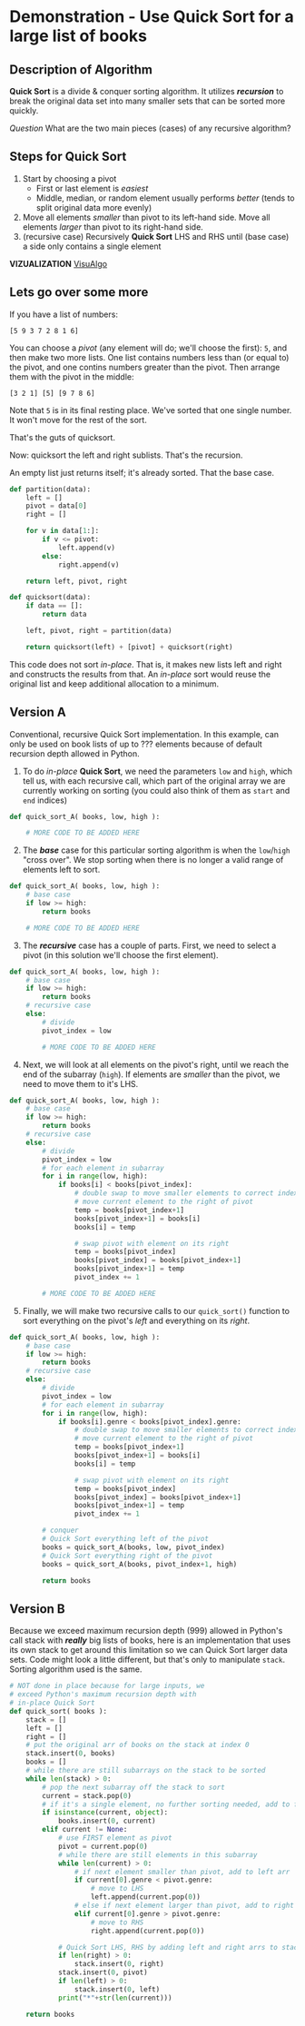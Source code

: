 # Demonstration - Use Quick Sort for a large list of books

## Description of Algorithm

**Quick Sort** is a divide & conquer sorting algorithm. It utilizes **_recursion_** to break the original data set into many smaller sets that can be sorted more quickly.

_Question_ What are the two main pieces (cases) of any recursive algorithm?

## Steps for Quick Sort

1. Start by choosing a pivot
   - First or last element is _easiest_
   - Middle, median, or random element usually performs _better_ (tends to split original data more evenly)
2. Move all elements _smaller_ than pivot to its left-hand side. Move all elements _larger_ than pivot to its right-hand side.
3. (recursive case) Recursively **Quick Sort** LHS and RHS until (base case) a side only contains a single element

**VIZUALIZATION** [VisuAlgo](https://visualgo.net/en/sorting?slide=11)

## Lets go over some more

If you have a list of numbers:

```plaintext
[5 9 3 7 2 8 1 6]
```

You can choose a _pivot_ (any element will do; we'll choose the first): `5`, and then make two more lists. One list contains numbers less than (or equal to) the pivot, and one contins numbers greater than the pivot. Then arrange them with the pivot in the middle:

```plaintext
[3 2 1] [5] [9 7 8 6]
```

Note that `5` is in its final resting place. We've sorted that one single number. It won't move for the rest of the sort.

That's the guts of quicksort.

Now: quicksort the left and right sublists. That's the recursion.

An empty list just returns itself; it's already sorted. That the base case.

```python
def partition(data):
    left = []
    pivot = data[0]
    right = []

    for v in data[1:]:
        if v <= pivot:
            left.append(v)
        else:
            right.append(v)

    return left, pivot, right

def quicksort(data):
    if data == []:
        return data

    left, pivot, right = partition(data)

    return quicksort(left) + [pivot] + quicksort(right)
```

This code does not sort _in-place_. That is, it makes new lists left and right and constructs the results from that. An _in-place_ sort would reuse the original list and keep additional allocation to a minimum.

## Version A

Conventional, recursive Quick Sort implementation. In this example, can only be used on book lists of up to ??? elements because of default recursion depth allowed in Python.

1. To do _in-place_ **Quick Sort**, we need the parameters `low` and `high`, which tell us, with each recursive call, which part of the original array we are currently working on sorting (you could also think of them as `start` and `end` indices)

```python
def quick_sort_A( books, low, high ):

    # MORE CODE TO BE ADDED HERE
```

2. The **_base_** case for this particular sorting algorithm is when the `low`/`high` "cross over". We stop sorting when there is no longer a valid range of elements left to sort.

```python
def quick_sort_A( books, low, high ):
    # base case
    if low >= high:
        return books

    # MORE CODE TO BE ADDED HERE
```

3. The **_recursive_** case has a couple of parts. First, we need to select a pivot (in this solution we'll choose the first element).

```python
def quick_sort_A( books, low, high ):
    # base case
    if low >= high:
        return books
    # recursive case
    else:
        # divide
        pivot_index = low

        # MORE CODE TO BE ADDED HERE
```

4. Next, we will look at all elements on the pivot's right, until we reach the end of the subarray (`high`). If elements are _smaller_ than the pivot, we need to move them to it's LHS.

```python
def quick_sort_A( books, low, high ):
    # base case
    if low >= high:
        return books
    # recursive case
    else:
        # divide
        pivot_index = low
        # for each element in subarray
        for i in range(low, high):
            if books[i] < books[pivot_index]:
                # double swap to move smaller elements to correct index
                # move current element to the right of pivot
                temp = books[pivot_index+1]
                books[pivot_index+1] = books[i]
                books[i] = temp

                # swap pivot with element on its right
                temp = books[pivot_index]
                books[pivot_index] = books[pivot_index+1]
                books[pivot_index+1] = temp
                pivot_index += 1

        # MORE CODE TO BE ADDED HERE
```

5. Finally, we will make two recursive calls to our `quick_sort()` function to sort everything on the pivot's _left_ and everything on its _right_.

```python
def quick_sort_A( books, low, high ):
    # base case
    if low >= high:
        return books
    # recursive case
    else:
        # divide
        pivot_index = low
        # for each element in subarray
        for i in range(low, high):
            if books[i].genre < books[pivot_index].genre:
                # double swap to move smaller elements to correct index
                # move current element to the right of pivot
                temp = books[pivot_index+1]
                books[pivot_index+1] = books[i]
                books[i] = temp

                # swap pivot with element on its right
                temp = books[pivot_index]
                books[pivot_index] = books[pivot_index+1]
                books[pivot_index+1] = temp
                pivot_index += 1

        # conquer
        # Quick Sort everything left of the pivot
        books = quick_sort_A(books, low, pivot_index)
        # Quick Sort everything right of the pivot
        books = quick_sort_A(books, pivot_index+1, high)

        return books
```

## Version B

Because we exceed maximum recursion depth (999) allowed in Python's call stack with **_really_** big lists of books, here is an implementation that uses its own stack to get around this limitation so we can Quick Sort larger data sets. Code might look a little different, but that's only to manipulate `stack`. Sorting algorithm used is the same.

```python
# NOT done in place because for large inputs, we
# exceed Python's maximum recursion depth with
# in-place Quick Sort
def quick_sort( books ):
    stack = []
    left = []
    right = []
    # put the original arr of books on the stack at index 0
    stack.insert(0, books)
    books = []
    # while there are still subarrays on the stack to be sorted
    while len(stack) > 0:
        # pop the next subarray off the stack to sort
        current = stack.pop(0)
        # if it's a single element, no further sorting needed, add to final books arr
        if isinstance(current, object):
            books.insert(0, current)
        elif current != None:
            # use FIRST element as pivot
            pivot = current.pop(0)
            # while there are still elements in this subarray
            while len(current) > 0:
                # if next element smaller than pivot, add to left arr
                if current[0].genre < pivot.genre:
                    # move to LHS
                    left.append(current.pop(0))
                # else if next element larger than pivot, add to right arr
                elif current[0].genre > pivot.genre:
                    # move to RHS
                    right.append(current.pop(0))

            # Quick Sort LHS, RHS by adding left and right arrs to stack arr to be sorted
            if len(right) > 0:
                stack.insert(0, right)
            stack.insert(0, pivot)
            if len(left) > 0:
                stack.insert(0, left)
            print("*"+str(len(current)))

    return books
```
